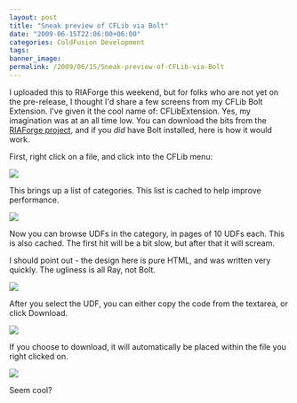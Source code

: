 ```yaml
---
layout: post
title: "Sneak preview of CFLib via Bolt"
date: "2009-06-15T22:06:00+06:00"
categories: ColdFusion Development 
tags: 
banner_image: 
permalink: /2009/06/15/Sneak-preview-of-CFLib-via-Bolt
---
```


I uploaded this to RIAForge this weekend, but for folks who are not yet on the pre-release, I thought I'd share a few screens from my CFLib Bolt Extension. I've given it the cool name of: CFLibExtension. Yes, my imagination was at an all time low. You can download the bits from the <a href="http://cflibextension.riaforge.org/">RIAForge project</a>, and if you <i>did</i> have Bolt installed, here is how it would work.

First, right click on a file, and click into the CFLib menu:
<!--more-->
<img src="https://static.raymondcamden.com/images/cfjedi//Picture 164.png">

This brings up a list of categories. This list is cached to help improve performance.

<img src="https://static.raymondcamden.com/images/cfjedi//Picture 240.png">

Now you can browse UDFs in the category, in pages of 10 UDFs each. This is also cached. The first hit will be a bit slow, but after that it will scream.

I should point out - the design here is pure HTML, and was written very quickly. The ugliness is all Ray, not Bolt.


<img src="https://static.raymondcamden.com/images/cfjedi//Picture 329.png">


After you select the UDF, you can either copy the code from the textarea, or click Download.

<img src="https://static.raymondcamden.com/images/cfjedi//Picture 413.png">

If you choose to download, it will automatically be placed within the file you right clicked on.

<img src="https://static.raymondcamden.com/images/cfjedi//Picture 56.png">

Seem cool?